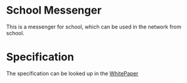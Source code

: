 # School Messenger
This is a messenger for school, which can be used in the network from school.

# Specification
The specification can be looked up in the [WhitePaper](WHITEPAPER.md)
